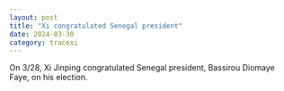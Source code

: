 ```yaml
---
layout: post
title: "Xi congratulated Senegal president"
date: 2024-03-30
category: tracexi
---
```


On 3/28, Xi Jinping congratulated Senegal president, Bassirou Diomaye Faye, on his election.


